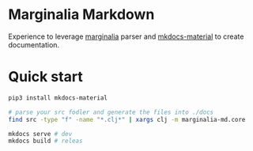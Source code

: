 # Marginalia Markdown

Experience to leverage [marginalia](https://github.com/gdeer81/marginalia)
parser and [mkdocs-material](https://squidfunk.github.io/mkdocs-material/) to
create documentation.

# Quick start

``` bash
pip3 install mkdocs-material

# parse your src fodler and generate the files into ./docs
find src -type "f" -name "*.clj*" | xargs clj -m marginalia-md.core

mkdocs serve # dev
mkdocs build # releas
```
